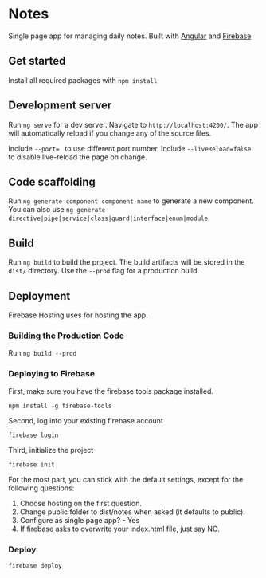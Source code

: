# Notes

Single page app for managing daily notes. Built with [Angular](https://angular.io/) and [Firebase](https://firebase.google.com/)

## Get started

Install all required packages with `npm install`

## Development server

Run `ng serve` for a dev server. Navigate to `http://localhost:4200/`. The app will automatically reload if you change any of the source files. 

Include `--port= ` to use different port number. Include `--liveReload=false` to disable live-reload the page on change. 

## Code scaffolding

Run `ng generate component component-name` to generate a new component. You can also use `ng generate directive|pipe|service|class|guard|interface|enum|module`.

## Build

Run `ng build` to build the project. The build artifacts will be stored in the `dist/` directory. Use the `--prod` flag for a production build.

## Deployment

Firebase Hosting uses for hosting the app.

### Building the Production Code

Run `ng build --prod`

### Deploying to Firebase

First, make sure you have the firebase tools package installed.

`npm install -g firebase-tools`

Second, log into your existing firebase account

`firebase login`

Third, initialize the project

`firebase init`

For the most part, you can stick with the default settings, except for the following questions:
 1. Choose hosting on the first question.
 2. Change public folder to dist/notes when asked (it defaults to public).
 3. Configure as single page app? - Yes
 4. If firebase asks to overwrite your index.html file, just say NO.

### Deploy

`firebase deploy`
